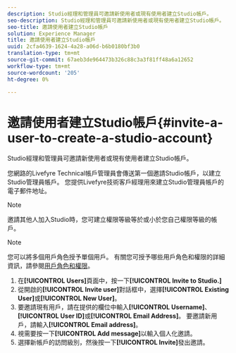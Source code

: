 ```yaml
---
description: Studio經理和管理員可邀請新使用者或現有使用者建立Studio帳戶。
seo-description: Studio經理和管理員可邀請新使用者或現有使用者建立Studio帳戶。
seo-title: 邀請使用者建立Studio帳戶
solution: Experience Manager
title: 邀請使用者建立Studio帳戶
uuid: 2cfa4639-1624-4a28-a06d-b6b0180bf3b0
translation-type: tm+mt
source-git-commit: 67aeb3de964473b326c88c3a3f81ff48a6a12652
workflow-type: tm+mt
source-wordcount: '205'
ht-degree: 0%

---
```



# 邀請使用者建立Studio帳戶{#invite-a-user-to-create-a-studio-account}

Studio經理和管理員可邀請新使用者或現有使用者建立Studio帳戶。

您網路的Livefyre Technical帳戶管理員會傳送第一個邀請Studio帳戶，以建立Studio管理員帳戶。 您提供Livefyre技術客戶經理用來建立Studio管理員帳戶的電子郵件地址。

>[!NOTE]
>
>邀請其他人加入Studio時，您可建立權限等級等於或小於您自己權限等級的帳戶。

>[!NOTE]
>
>您可以將多個用戶角色授予單個用戶。 有關您可授予哪些用戶角色和權限的詳細資訊，請參閱[用戶角色和權限](../c-users-creating-accounts-with-studio-access/c-user-types.md#c_user_types)。

1. 在&#x200B;**[!UICONTROL Users]**&#x200B;頁面中，按一下&#x200B;**[!UICONTROL Invite to Studio.]**
1. 從開啟的&#x200B;**[!UICONTROL Invite user]**&#x200B;對話框中，選擇&#x200B;**[!UICONTROL Existing User]**&#x200B;或&#x200B;**[!UICONTROL New User]**。
1. 要邀請現有用戶，請在提供的欄位中輸入&#x200B;**[!UICONTROL Username]**、**[!UICONTROL User ID]**&#x200B;或&#x200B;**[!UICONTROL Email Address]**。 要邀請新用戶，請輸入&#x200B;**[!UICONTROL Email address]**。
1. 視需要按一下&#x200B;**[!UICONTROL Add message]**&#x200B;以輸入個人化邀請。
1. 選擇新帳戶的訪問級別，然後按一下&#x200B;**[!UICONTROL Invite]**&#x200B;發出邀請。
